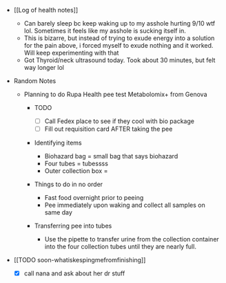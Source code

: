   * [[Log of health notes]]
    * Can barely sleep bc keep waking up to my asshole hurting 9/10 wtf lol. Sometimes it feels like my asshole is sucking itself in. 
    * This is bizarre, but instead of trying to exude energy into a solution for the pain above, i forced myself to exude nothing and it worked. Will keep experimenting with that 
    * Got Thyroid/neck ultrasound today. Took about 30 minutes, but felt way longer lol
  * Random Notes
    * Planning to do Rupa Health pee test Metabolomix+ from Genova
      * TODO
        * [ ] Call Fedex place to see if they cool with bio package
        * [ ] Fill out requisition card AFTER taking the pee
      * Identifying items
        * Biohazard bag = small bag that says biohazard
        * Four tubes = tubessss
        * Outer collection box = 
      * Things to do in no order
        * Fast food overnight prior to peeing
        * Pee immediately upon waking and collect all samples on same day
      * Transferring pee into tubes

        * Use the pipette to transfer urine from the collection container into the four collection tubes until they are nearly full.

  * [[TODO soon-whatiskespingmefromfinishing]]
    * [x] call nana and ask about her dr stuff